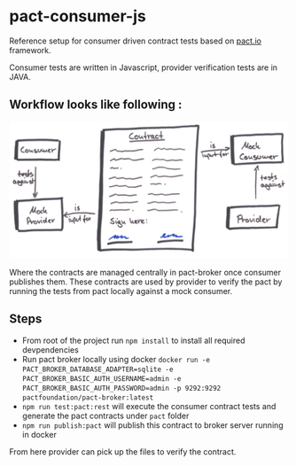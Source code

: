 # pact-consumer-js

Reference setup for consumer driven contract tests based on [pact.io](https://pact.io/) framework. 

Consumer tests are written in Javascript, provider verification tests are in JAVA. 

## Workflow looks like following : 

![workflow](./img/pact-consumer-provider.jpg)

Where the contracts are managed centrally in pact-broker once consumer publishes them. These contracts are used by provider to verify the pact by running the tests from pact locally against a mock consumer. 


## Steps

- From root of the project run `npm install` to install all required devpendencies
- Run pact broker locally using docker `docker run -e PACT_BROKER_DATABASE_ADAPTER=sqlite -e PACT_BROKER_BASIC_AUTH_USERNAME=admin -e PACT_BROKER_BASIC_AUTH_PASSWORD=admin -p 9292:9292 pactfoundation/pact-broker:latest`
- `npm run test:pact:rest` will execute the consumer contract tests and generate the pact contracts under `pact` folder
- `npm run publish:pact` will publish this contract to broker server running in docker

From here provider can pick up the files to verify the contract.

